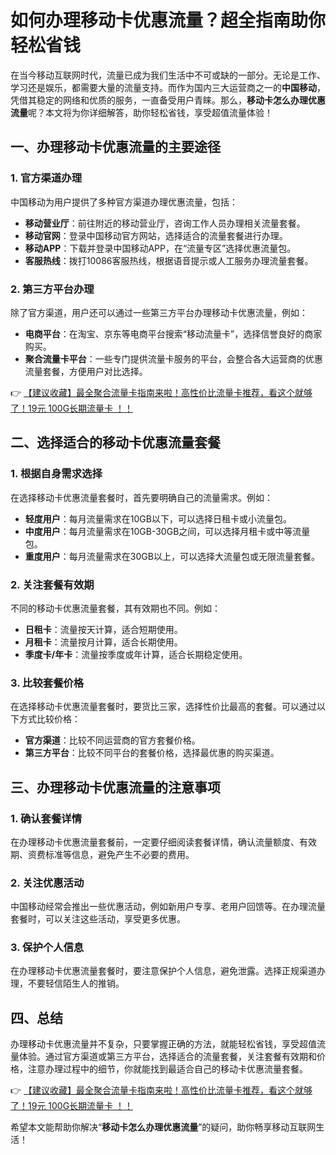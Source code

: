 # 如何办理移动卡优惠流量？超全指南助你轻松省钱

在当今移动互联网时代，流量已成为我们生活中不可或缺的一部分。无论是工作、学习还是娱乐，都需要大量的流量支持。而作为国内三大运营商之一的**中国移动**，凭借其稳定的网络和优质的服务，一直备受用户青睐。那么，**移动卡怎么办理优惠流量**呢？本文将为你详细解答，助你轻松省钱，享受超值流量体验！

## 一、办理移动卡优惠流量的主要途径

### 1. 官方渠道办理
中国移动为用户提供了多种官方渠道办理优惠流量，包括：

- **移动营业厅**：前往附近的移动营业厅，咨询工作人员办理相关流量套餐。
- **移动官网**：登录中国移动官方网站，选择适合的流量套餐进行办理。
- **移动APP**：下载并登录中国移动APP，在“流量专区”选择优惠流量包。
- **客服热线**：拨打10086客服热线，根据语音提示或人工服务办理流量套餐。

### 2. 第三方平台办理
除了官方渠道，用户还可以通过一些第三方平台办理移动卡优惠流量，例如：

- **电商平台**：在淘宝、京东等电商平台搜索“移动流量卡”，选择信誉良好的商家购买。
- **聚合流量卡平台**：一些专门提供流量卡服务的平台，会整合各大运营商的优惠流量套餐，方便用户对比选择。

👉 [【建议收藏】最全聚合流量卡指南来啦！高性价比流量卡推荐，看这个就够了！19元 100G长期流量卡 ！！](https://bit.ly/Liuliangka)

## 二、选择适合的移动卡优惠流量套餐

### 1. 根据自身需求选择
在选择移动卡优惠流量套餐时，首先要明确自己的流量需求。例如：

- **轻度用户**：每月流量需求在10GB以下，可以选择日租卡或小流量包。
- **中度用户**：每月流量需求在10GB-30GB之间，可以选择月租卡或中等流量包。
- **重度用户**：每月流量需求在30GB以上，可以选择大流量包或无限流量套餐。

### 2. 关注套餐有效期
不同的移动卡优惠流量套餐，其有效期也不同。例如：

- **日租卡**：流量按天计算，适合短期使用。
- **月租卡**：流量按月计算，适合长期使用。
- **季度卡/年卡**：流量按季度或年计算，适合长期稳定使用。

### 3. 比较套餐价格
在选择移动卡优惠流量套餐时，要货比三家，选择性价比最高的套餐。可以通过以下方式比较价格：

- **官方渠道**：比较不同运营商的官方套餐价格。
- **第三方平台**：比较不同平台的套餐价格，选择最优惠的购买渠道。

## 三、办理移动卡优惠流量的注意事项

### 1. 确认套餐详情
在办理移动卡优惠流量套餐前，一定要仔细阅读套餐详情，确认流量额度、有效期、资费标准等信息，避免产生不必要的费用。

### 2. 关注优惠活动
中国移动经常会推出一些优惠活动，例如新用户专享、老用户回馈等。在办理流量套餐时，可以关注这些活动，享受更多优惠。

### 3. 保护个人信息
在办理移动卡优惠流量套餐时，要注意保护个人信息，避免泄露。选择正规渠道办理，不要轻信陌生人的推销。

## 四、总结

办理移动卡优惠流量并不复杂，只要掌握正确的方法，就能轻松省钱，享受超值流量体验。通过官方渠道或第三方平台，选择适合的流量套餐，关注套餐有效期和价格，注意办理过程中的细节，你就能找到最适合自己的移动卡优惠流量套餐。

👉 [【建议收藏】最全聚合流量卡指南来啦！高性价比流量卡推荐，看这个就够了！19元 100G长期流量卡 ！！](https://bit.ly/Liuliangka)

希望本文能帮助你解决“**移动卡怎么办理优惠流量**”的疑问，助你畅享移动互联网生活！